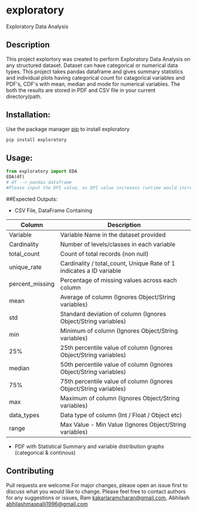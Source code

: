 # exploratory
Exploratory Data Analysis

## Description

This project explortory was created to perform Exploratory Data Analysis on any structured dataset. Dataset can have categorical or numerical data types. 
This project takes pandas dataframe and gives summary statistics and individual plots having categorical count for catagorical variables and PDF's, CDF's with mean, median and mode for numerical variables. The both the results are stored in PDF and CSV file in your current directory/path.  


## Installation:
Use the package manager [pip](https://pypi.org/project/exploratory/) to install exploratory
```bash
pip install exploratory
```
## Usage:

```python
from exploratory import EDA
EDA(df)
# df --> pandas dataframe
#Please input the DPI value, as DPI value increases runtime would increase. Default DPI value: 150
```
##Expected Outputs:
* CSV File, DataFrame Containing 

| Column          | Description                                                         |
|-----------------|---------------------------------------------------------------------|
| Variable        | Variable Name in the dataset provided                               |
| Cardinality     | Number of levels/classes in each variable                           |
| total_count     | Count of total records (non null)                                   |
| unique_rate     | Cardinality / total_count, Unique Rate of 1 indicates a ID variable |
| percent_missing | Percentage of missing values across each column                     |
| mean            | Average of column (Ignores Object/String variables)                 |
| std             | Standard deviation of column (Ignores Object/String variables)      |
| min             | Minimum of column (Ignores Object/String variables)                 |
| 25%             | 25th percentile value of column (Ignores Object/String variables)   |
| median          | 50th percentile value of column (Ignores Object/String variables)   |
| 75%             | 75th percentile value of column (Ignores Object/String variables)   |
| max             | Maximum of column (Ignores Object/String variables)                 |
| data_types      | Data type of column (Int / Float / Object etc)                      |
| range           | Max Value - Min Value (Ignores Object/String variables)             |

* PDF with Statistical Summary and variable distribution graphs  (categorical & continous)


## Contributing
Pull requests are welcome.For major changes, please open an issue first to discuss what you would like to change.
Please feel free to contact authors for any suggestions or issues,  Ram <kakarlaramcharan@gmail.com>, Abhilash <abhilashmaspalli1996@gmail.com> 
